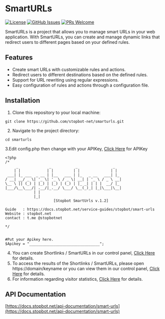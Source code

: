 # SmartURLs

[![License](https://img.shields.io/badge/license-CC0%201.0%20Universal-blue.svg)](https://creativecommons.org/publicdomain/zero/1.0/)
[![GitHub Issues](https://img.shields.io/github/issues/stopbot-net/smarturls.svg)](https://github.com/stopbot-net/smarturls/issues)
[![PRs Welcome](https://img.shields.io/badge/PRs-welcome-brightgreen.svg)](https://github.com/stopbot-net/smarturls/pulls)

SmartURLs is a project that allows you to manage smart URLs in your web application. With SmartURLs, you can create and manage dynamic links that redirect users to different pages based on your defined rules.

## Features

- Create smart URLs with customizable rules and actions.
- Redirect users to different destinations based on the defined rules.
- Support for URL rewriting using regular expressions.
- Easy configuration of rules and actions through a configuration file.

## Installation

1. Clone this repository to your local machine:
```
git clone https://github.com/stopbot-net/smarturls.git
```
2. Navigate to the project directory:
```
cd smarturls
```
3.Edit config.php then change with your APIKey, [Click Here](https://stopbot.net/apikey) for APIKey
```
<?php
/*
     _              _           _                _   
    | |            | |         | |              | |  
 ___| |_ ___  _ __ | |__   ___ | |_   _ __   ___| |_ 
/ __| __/ _ \| '_ \| '_ \ / _ \| __| | '_ \ / _ \ __|
\__ \ || (_) | |_) | |_) | (_) | |_ _| | | |  __/ |_ 
|___/\__\___/| .__/|_.__/ \___/ \__(_)_| |_|\___|\__|
             | |                                     
             |_|                                     
                      [Stopbot SmartUrls v.1.2]

Guide   : https://docs.stopbot.net/service-guides/stopbot/smart-urls
Website : stopbot.net
contact : t.me @stopbotnet

*/


#Put your Apikey here.
$Apikey = "________________________________";
```
4. You can create Shortlinks / SmartURLs in our control panel, [Click Here](https://docs.stopbot.net/panel-guides/services/stopbot/smart-urls) for details.
5. To access the results of the Shortlinks / SmartURLs, please open https://domain/keyname or you can view them in our control panel, [Click Here](https://docs.stopbot.net/panel-guides/services/stopbot/smart-urls) for details.
6. For information regarding visitor statistics, [Click Here](https://docs.stopbot.net/panel-guides/services/stopbot/smart-urls) for details.

## API Documentation

[https://docs.stopbot.net/api-documentation/smart-urls](https://docs.stopbot.net/api-documentation/smart-urls)
